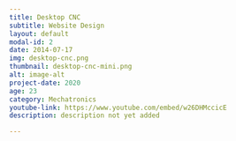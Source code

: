 ```yaml
---
title: Desktop CNC
subtitle: Website Design
layout: default
modal-id: 2
date: 2014-07-17
img: desktop-cnc.png
thumbnail: desktop-cnc-mini.png
alt: image-alt
project-date: 2020
age: 23
category: Mechatronics
youtube-link: https://www.youtube.com/embed/w26DHMccicE
description: description not yet added

---
```

